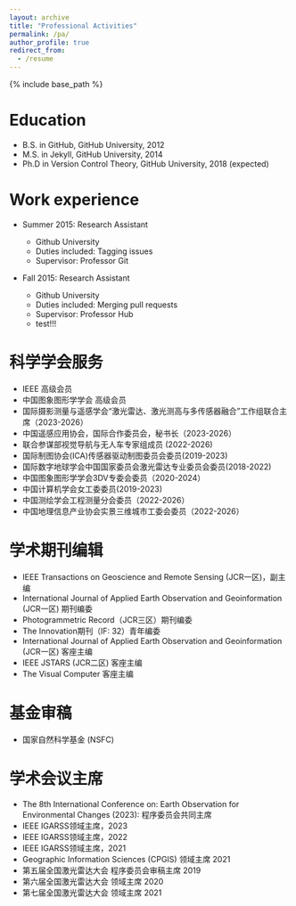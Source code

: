 ```yaml
---
layout: archive
title: "Professional Activities"
permalink: /pa/
author_profile: true
redirect_from:
  - /resume
---
```


{% include base_path %}

Education
======
* B.S. in GitHub, GitHub University, 2012
* M.S. in Jekyll, GitHub University, 2014
* Ph.D in Version Control Theory, GitHub University, 2018 (expected)

Work experience
======
* Summer 2015: Research Assistant
  * Github University
  * Duties included: Tagging issues
  * Supervisor: Professor Git

* Fall 2015: Research Assistant
  * Github University
  * Duties included: Merging pull requests
  * Supervisor: Professor Hub
  * test!!!
 
科学学会服务
======
*	IEEE 高级会员
*	中国图象图形学学会 高级会员
*	国际摄影测量与遥感学会“激光雷达、激光测高与多传感器融合”工作组联合主席（2023-2026）
*	中国遥感应用协会，国际合作委员会，秘书长（2023-2026）
*	联合参谋部视觉导航与无人车专家组成员 (2022-2026)
*	国际制图协会(ICA)传感器驱动制图委员会委员(2019-2023)
*	国际数字地球学会中国国家委员会激光雷达专业委员会委员(2018-2022)
*	中国图象图形学学会3DV专委会委员（2020-2024）
*	中国计算机学会女工委委员(2019-2023)
*	中国测绘学会工程测量分会委员（2022-2026）
*	中国地理信息产业协会实景三维城市工委会委员（2022-2026）

学术期刊编辑
======
*	IEEE Transactions on Geoscience and Remote Sensing (JCR一区)，副主编
*	International Journal of Applied Earth Observation and Geoinformation (JCR一区) 期刊编委
*	Photogrammetric Record（JCR三区）期刊编委
*	The Innovation期刊（IF: 32）青年编委
*	International Journal of Applied Earth Observation and Geoinformation (JCR一区) 客座主编
*	IEEE JSTARS (JCR二区) 客座主编
*	The Visual Computer 客座主编

基金审稿
======
*	国家自然科学基金 (NSFC)

学术会议主席
======
*	The 8th International Conference on: Earth Observation for Environmental Changes (2023): 程序委员会共同主席
*	IEEE IGARSS领域主席，2023
*	IEEE IGARSS领域主席，2022
*	IEEE IGARSS领域主席，2021
*	Geographic Information Sciences (CPGIS) 领域主席 2021
*	第五届全国激光雷达大会 程序委员会审稿主席 2019
*	第六届全国激光雷达大会 领域主席 2020
*	第七届全国激光雷达大会 领域主席 2021

